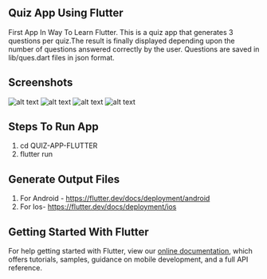 ## Quiz App Using Flutter

First App In Way To Learn Flutter.
This is a quiz app that generates 3 questions per quiz.The result is finally displayed depending upon the number of questions answered correctly by the user.
Questions are saved in lib/ques.dart files in json format.

## Screenshots
![alt text](https://github.com/shriyashwarghade/QUIZ-APP-FLUTTER/blob/master/screenshot/Screenshot_1589297271.jpg) ![alt text](https://github.com/shriyashwarghade/QUIZ-APP-FLUTTER/blob/master/screenshot/Screenshot_1589297279.jpg) ![alt text](https://github.com/shriyashwarghade/QUIZ-APP-FLUTTER/blob/master/screenshot/Screenshot_1589297287.jpg) ![alt text](https://github.com/shriyashwarghade/QUIZ-APP-FLUTTER/blob/master/screenshot/Screenshot_1589297290.jpg)


## Steps To Run App
1. cd QUIZ-APP-FLUTTER
2. flutter run

## Generate Output Files
1. For Android - https://flutter.dev/docs/deployment/android
2. For Ios- https://flutter.dev/docs/deployment/ios


## Getting Started With Flutter
For help getting started with Flutter, view our
[online documentation](https://flutter.dev/docs), which offers tutorials,
samples, guidance on mobile development, and a full API reference.

